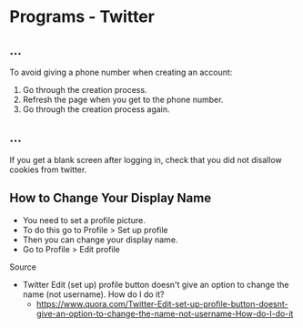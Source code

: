 # Programs - Twitter

## ...

To avoid giving a phone number when creating an account:

1. Go through the creation process.
2. Refresh the page when you get to the phone number. 
3. Go through the creation process again.

## ...

If you get a blank screen after logging in, check that you did not disallow cookies from twitter.

## How to Change Your Display Name

- You need to set a profile picture.
- To do this go to Profile > Set up profile
- Then you can change your display name.
- Go to Profile > Edit profile

Source

- Twitter Edit (set up) profile button doesn't give an option to change the name (not username). How do I do it?
  - https://www.quora.com/Twitter-Edit-set-up-profile-button-doesnt-give-an-option-to-change-the-name-not-username-How-do-I-do-it 
